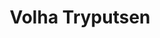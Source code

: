 ---
# Display name
title: Volha Tryputsen

# Is this the primary user of the site?
superuser: FALSE # true or false

# Role/position
role: Janssen

social:
- icon: linkedin
  icon_pack: fab
  link: https://www.linkedin.com/in/volha-tryputsen-66566839
#- icon: github
#  icon_pack: fab
#  link: https://github.com/epijim
#- icon: link
#  icon_pack: fab
#  link: https://github.com/epijim

# Enter email to display Gravatar (if Gravatar enabled in Config)
email: 'vtryputs@its.jnj.com'

# Highlight the author in author lists? (true/false)
highlight_name: false

# Organizational groups that you belong to (for People widget)
#   Set this to `[]` or comment out if you are not using People widget.
user_groups:
- Organising Committee
---